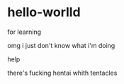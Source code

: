 # hello-worlld
for learning

omg i just don't know what i'm doing

help

there's fucking hentai whith tentacles
